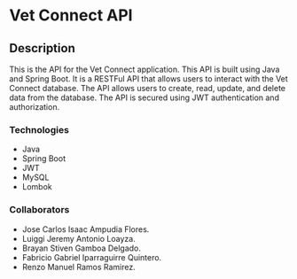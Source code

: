# Vet Connect API

## Description

This is the API for the Vet Connect application. This API is built using Java and Spring Boot. It is a RESTFul API that
allows users to interact with the Vet Connect database. The API allows users to create, read, update, and delete data
from the database. The API is secured using JWT authentication and authorization.

### Technologies

- Java
- Spring Boot
- JWT
- MySQL
- Lombok

### Collaborators

- Jose Carlos Isaac Ampudia Flores.
- Luiggi Jeremy Antonio Loayza.
- Brayan Stiven Gamboa Delgado.
- Fabricio Gabriel Iparraguirre Quintero.
- Renzo Manuel Ramos Ramirez.
